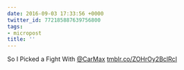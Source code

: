 ```yaml
---
date: 2016-09-03 17:33:56 +0000
twitter_id: 772185887639756800
tags:
- micropost
title: ''
---
```


So I Picked a Fight With [@CarMax](https://twitter.com/CarMax)  [tmblr.co/ZOHrOy2BclRcI](https://tmblr.co/ZOHrOy2BclRcI)
